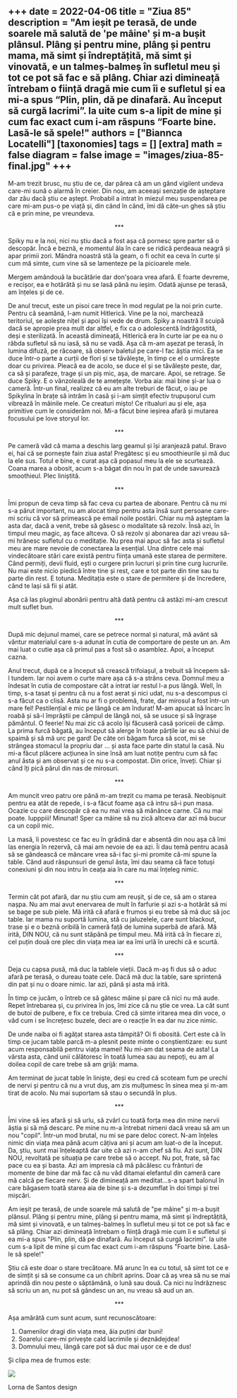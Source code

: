 
+++
date = 2022-04-06
title = "Ziua 85"
description = "Am ieșit pe terasă, de unde soarele mă salută de 'pe mâine' și m-a bușit plânsul. Plâng și pentru mine, plâng și pentru mama, mă simt și îndreptățită, mă simt și vinovată, e un talmeș-balmeș în sufletul meu și tot ce pot să fac e să plâng. Chiar azi dimineață întrebam o ființă dragă mie cum îi e sufletul și ea mi-a spus “Plin, plin, dă pe dinafară. Au început să curgă lacrimi”. Ia uite cum s-a lipit de mine și cum fac exact cum i-am răspuns “Foarte bine. Lasă-le să spele!"
authors = ["Biannca Locatelli"]
[taxonomies]
tags = []
[extra]
math = false
diagram = false
image = "images/ziua-85-final.jpg"
+++
---

M-am trezit brusc, nu știu de ce, dar părea că am un gând vigilent undeva care-mi sună o alarmă în creier. Din nou, am aceeași senzație de așteptare dar zău dacă știu ce aștept. Probabil a intrat în miezul meu suspendarea pe care mi-am pus-o pe viață și, din când în când, îmi dă câte-un ghes să știu că e prin mine, pe vreundeva.

<p style="text-align: center;">***</p>

Spiky nu e la noi, nici nu știu dacă a fost așa că pornesc spre parter să o descopăr. Încă e beznă, e momentul ăla în care se ridică perdeaua neagră și apar primii zori. Mândra noastră stă la geam, o fi ochit ea ceva în curte și cum mă simte, cum vine să se lamenteze pe la picioarele mele.

Mergem amândouă la bucătărie dar don'șoara vrea afară. E foarte devreme, e recișor, ea e hotărâtă și nu se lasă până nu ieșim. Odată ajunse pe terasă, am înțeles și de ce.

De anul trecut, este un pisoi care trece în mod regulat pe la noi prin curte. Pentru că seamănă, l-am numit Hitlerică. Vine pe la noi, marchează teritoriul, se aolește nițel și apoi își vede de drum. Spiky a noastră îl scuipă dacă se apropie prea mult dar altfel, e fix ca o adolescentă îndrăgostită, deși e sterilizată. În această dimineață, Hitlerică era în curte iar pe ea nu o răbda sufletul să nu iasă, să nu se vadă. Așa că m-am așezat pe terasă, în lumina difuză, pe răcoare, să observ baletul pe care-l fac ăștia mici. Ea se duce într-o parte a curții de flori și se tăvălește, în timp ce el o urmărește doar cu privirea. Pleacă ea de acolo, se duce el și se tăvălește peste, dar, ca să și parafeze, trage și un piș mic, așa, de marcare. Apoi, se retrage. Se duce Spiky. E o vânzoleală de te amețește. Vorba aia: mai bine și-ar lua o cameră. Într-un final, realizez că eu am alte treburi de făcut, o iau pe Spikylina în brațe să intrăm în casă și i-am simțit efectiv trupușorul cum vibrează în mâinile mele. Ce creaturi mișto! Ce ritualuri au și ele, așa primitive cum le considerăm noi. Mi-a făcut bine ieșirea afară și mutarea focusului pe love storyul lor.

<p style="text-align: center;">***</p>

Pe cameră văd că mama a deschis larg geamul și își aranjează patul. Bravo ei, hai că se pornește fain ziua asta! Pregătesc și eu smoothieurile și mă duc la ele sus. Totul e bine, e curat așa că popasul meu la ele se scurtează. Coana marea a obosit, acum s-a băgat din nou în pat de unde savurează smoothieul. Plec liniștită.

<p style="text-align: center;">***</p>

Îmi propun de ceva timp să fac ceva cu partea de abonare. Pentru că nu mi s-a părut important, nu am alocat timp pentru asta însă sunt persoane care-mi scriu că vor să primească pe email noile postări. Chiar nu mă așteptam la asta dar, dacă a venit, trebe să găsesc o modalitate să rezolv. Însă azi, în timpul meu magic, aș face altceva. O să rezolv și abonarea dar azi vreau să-mi hrănesc sufletul cu o meditație. Nu prea mai apuc să fac asta și sufletul meu are mare nevoie de conectarea la esențial. Una dintre cele mai vindecătoare stări care există pentru ființa umană este starea de permitere. Când permiți, devii fluid, ești o curgere prin lucruri și prin tine curg lucrurile. Nu mai este nicio piedică între tine și rest, care e tot parte din tine sau tu parte din rest. E totuna. Meditația este o stare de permitere și de încredere, când te lași să fii și atât.

Așa că las pluginul abonării pentru altă dată pentru că astăzi mi-am crescut mult suflet bun.

<p style="text-align: center;">***</p>

După mic dejunul mamei, care se petrece normal și natural, mă avânt să vântur materialul care s-a adunat în cutia de comportare de peste un an. Am mai luat o cutie așa că primul pas a fost să o asamblez. Apoi, a început cazna.

Anul trecut, după ce a început să crească trifoiașul, a trebuit să începem să-l tundem. Iar noi avem o curte mare așa că s-a strâns ceva. Domnul meu a îndesat în cutia de compostare cât a intrat iar restul l-a pus lângă. Well, în timp, s-a tasat și pentru că nu a fost aerat și nici udat, nu s-a descompus ci s-a făcut ca o clisă. Asta nu ar fi o problemă, frate, dar mirosul a fost într-un mare fel! Pestilențial e mic pe lângă ce am îndurat! M-am apucat să încarc în roabă și să-l împrăștii pe câmpul de lângă noi, să se usuce și să îngrașe pământul. O feerie! Nu mai zic că acolo își făcuseră casă șoriceii de câmp. La prima furcă băgată, au început să alerge în toate părțile iar eu să chiui de spaimă și să mă urc pe gard! De câte ori băgam furca să scot, mi se strângea stomacul la propriu dar ... și asta face parte din statul la casă. Nu mi-a făcut plăcere acțiunea în sine însă am luat notițe pentru cum să fac anul ăsta și am observat și ce nu s-a compostat. Din orice, înveți. Chiar și când îți pică părul din nas de mirosuri.

<p style="text-align: center;">***</p>

Am muncit vreo patru ore până m-am trezit cu mama pe terasă. Neobișnuit pentru ea atât de repede, i s-a făcut foame așa că intru să-i pun masa. Ocazie cu care descopăr că ea nu mai vrea să mănânce carne. Că nu mai poate. Iupppiii! Minunat! Sper ca mâine să nu zică altceva dar azi mă bucur ca un copil mic.

La masă, îi povestesc ce fac eu în grădină dar e absentă din nou așa că îmi las energia în rezervă, că mai am nevoie de ea azi. Îi dau temă pentru acasă să se gândească ce mâncare vrea să-i fac și-mi promite că-mi spune la table. Când aud răspunsuri de genul ăsta, îmi dau seama că face totuși conexiuni și din nou intru în ceața aia în care nu mai înțeleg nimic.

<p style="text-align: center;">***</p>

Termin cât pot afară, dar nu știu cum am reușit, și de ce, să am o starea nașpa. Nu am mai avut enervarea de mult în farfurie și azi s-a hotărât să mi se bage pe sub piele. Mă irită că afară e frumos și eu trebe să mă duc să joc table. Iar mama nu suportă lumina, stă cu jaluzelele, care sunt blackout, trase și e o beznă oribilă în cameră față de lumina superbă de afară. Mă irită, DIN NOU, că nu sunt stăpână pe timpul meu. Mă irită că în fiecare zi, cel puțin două ore plec din viața mea iar ea îmi urlă în urechi că e scurtă.

<p style="text-align: center;">***</p>

Deja cu capsa pusă, mă duc la tablele vieții. Dacă m-aș fi dus să o aduc afară pe terasă, o dureau toate cele. Dacă mă duc la table, sare sprintenă din pat și nu o doare nimic. Iar azi, până și asta mă irită.

În timp ce jucăm, o întreb ce să gătesc mâine și pare că nici nu mă aude. Repet întrebarea și, cu privirea în jos, îmi zice că nu știe ce vrea. La cât sunt de butoi de pulbere, e fix ce trebuia. Cred că simte iritarea mea din voce, o văd cum i se încrețesc buzele, deci are o reacție în ea dar nu zice nimic.

De unde naiba oi fi agățat starea asta tâmpită? Oi fi obosită. Cert este că în timp ce jucam table parcă m-a plesnit peste minte o conștientizare: eu sunt acum responsabilă pentru viața mamei! Nu mi-am dat seama de asta! La vârsta asta, când unii călătoresc în toată lumea sau au nepoți, eu am al doilea copil de care trebe să am grijă: mama.

Am terminat de jucat table în liniște, deși eu cred că scoteam fum pe urechi de nervi și pentru că nu a vrut duș, am zis mulțumesc în sinea mea și m-am tirat de acolo. Nu mai suportam să stau o secundă în plus.

<p style="text-align: center;">***</p>

Îmi vine să ies afară și să urlu, să zvârl cu toată forța mea din mine nervii ăștia și să mă descarc. Pe mine nu m-a întrebat nimeni dacă vreau să am un nou "copil". Într-un mod brutal, nu mi se pare deloc corect. N-am înțeles nimic din viața mea până acum câțiva ani și acum am luat-o de la început. Da, știu, sunt mai înțeleaptă dar uite că azi n-am chef să fiu. Azi sunt, DIN NOU, revoltată pe situația pe care trebe să o accept. Nu pot, frate, să fac pace cu ea și basta. Azi am impresia că mă păcălesc cu frânturi de momente de bine dar mă fac că nu văd ditamai elefantul din cameră care mă calcă pe fiecare nerv. Și de dimineață am meditat…s-a spart balonul în care băgasem toată starea aia de bine și s-a dezumflat în doi timpi și trei mișcări.

Am ieșit pe terasă, de unde soarele mă salută de "pe mâine" și m-a bușit plânsul. Plâng și pentru mine, plâng și pentru mama, mă simt și îndreptățită, mă simt și vinovată, e un talmeș-balmeș în sufletul meu și tot ce pot să fac e să plâng. Chiar azi dimineață întrebam o ființă dragă mie cum îi e sufletul și ea mi-a spus "Plin, plin, dă pe dinafară. Au început să curgă lacrimi". Ia uite cum s-a lipit de mine și cum fac exact cum i-am răspuns "Foarte bine. Lasă-le să spele!"

Știu că este doar o stare trecătoare. Mă arunc în ea cu totul, să simt tot ce e de simțit și să se consume ca un chibrit aprins. Doar că aș vrea să nu se mai aprindă din nou peste o săptămănă, o lună sau două. Ca nici nu îndrăznesc să scriu un an, nu pot să gândesc un an, nu vreau să aud un an.

<p style="text-align: center;">***</p>

Așa amărâtă cum sunt acum, sunt recunoscătoare:

1. Oamenilor dragi din viața mea, ăia puțini dar buni!
2. Soarelui care-mi privește cald lacrimile și deznădejdea!
3. Domnului meu, lângă care pot să duc mai ușor ce e de dus!

Și clipa mea de frumos este:

<div class="flex justify-center">
  <img src="images/lorna-des-santos.jpeg" />
</div>

Lorna de Santos design
